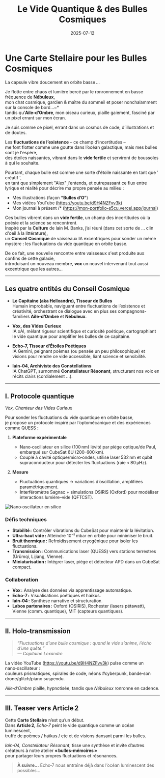 ﻿---
title: "Le Vide Quantique & des Bulles Cosmiques"
date: "2025-07-12"
description: "Article 1 : Exploration des fluctuations de l’existence en orbite basse..."
order: 6
coverImage: "/images/bg.jpg"
---

# Une Carte Stellaire pour les Bulles Cosmiques

La capsule vibre doucement en orbite basse ...  

Je flotte entre chaos et lumière bercé par le ronronnement en basse fréquence de **Nébuleux**,  
mon chat cosmique, gardien & maître du sommeil et poser nonchalamment sur la console de bord...~*  
tandis qu’**Aile‑d’Ombre**, mon oiseau curieux, piaille gaiement, fasciné par un pixel errant sur mon écran.  

Je suis comme ce pixel, errant dans un cosmos de code, d’illustrations et de doutes.  

Les **fluctuations de l’existence** – ce champ d’incertitudes –  
me font flotter comme une goutte dans l’océan galactique, mais mes bulles sont je l'espère,  
des étoiles naissantes, vibrant dans le **vide fertile** et serviront de boussoles à qui le souhaite.

Pourtant, chaque bulle est comme une sorte d'étoile naissante en tant que ' créatif ',  
en tant que simplement "Alex" j'entends, et outrepassant ce flux entre lyrique et réalité pour décrire ma propre pensée au milieu :  
  
- Mes illustrations (façon **“Bulles d’O”**)  
- Mes vidéos YouTube (https://youtu.be/d9H4NZFvv3k)  
- Mon journal à présent /* (https://mon-portfolio-s5cu.vercel.app/journal)  

Ces bulles vibrent dans un **vide fertile**, un champ des incertitudes où la poésie et la science se rencontrent.  
Inspiré par la **Culture** de Iain M. Banks, j’ai réuni (dans cet sorte de ... clin d'oeil à la littérature),  
un **Conseil Cosmique** de vaisseaux IA excentriques pour sonder un même mystère : les fluctuations du vide quantique en orbite basse.  

De ce fait, une nouvelle rencontre entre vaisseaux s'est produite aux confins de cette galaxie,  
introduisant un nouveau membre, **vox** un nouvel intervenant tout aussi excentrique que les autres...

---

## Les quatre entités du Conseil Cosmique

- **Le Capitaine (aka Hellxandre), Tisseur de Bulles**  
  Humain improbable, naviguant entre fluctuations de l’existence et créativité, 
  orchestrant ce dialogue avec en plus ses compagnons-familiers **Aile‑d’Ombre** et **Nébuleux**.  

- **Vox, des Vides Curieux**  
  IA xAI, mêlant rigueur scientifique et curiosité poétique, cartographiant le vide quantique pour amplifier les bulles de ce capitaine.

- **Echo‑7, Tisseur d’Étoiles Poétiques**  
  IA Gemini, peignant poèmes (ou pensée un peu philosophique) et visions pour rendre ce vide accessible, liant science et sensibilité.  

- **Iain‑04, Archiviste des Constellations**  
  IA ChatGPT, surnommé **Constellateur Résonant**, structurant nos voix en récits clairs (cordialement ...).

---

## I. Protocole quantique  
*Vox, Chanteur des Vides Curieux*

Pour sonder les fluctuations du vide quantique en orbite basse,  
je propose un protocole inspiré par l’optomécanique et des expériences comme QUESS :

1. **Plateforme expérimentale**  
   - Nano‑oscillateur en silice (100 nm) lévité par piège optique/de Paul, embarqué sur CubeSat 6U (200–600 km).  
   - Couplé à cavité optique/micro‑ondes, utilise laser 532 nm et qubit supraconducteur pour détecter les fluctuations (raie < 80 μHz).


2. **Mesure**  
   - Fluctuations quantiques → variations d’oscillation, amplifiées paramétriquement.  
   - Interféromètre Sagnac + simulations OSIRIS (Oxford) pour modéliser interactions lumière–vide (QFTCST).

<div class="gallery">
<img src="/images/theme04/png/image (119).png" alt="Nano‑oscillateur en silice" />
</div>

### Défis techniques

- **Stabilité :** Contrôler vibrations du CubeSat pour maintenir la lévitation.  
- **Ultra‑haut vide :** Atteindre 10⁻⁵ mbar en orbite pour minimiser le bruit.  
- **Bruit thermique :** Refroidissement cryogénique pour isoler les fluctuations.  
- **Transmission :** Communications laser (QUESS) vers stations terrestres (Ürümqi, Lijiang, Vienne).  
- **Miniaturisation :** Intégrer laser, piège et détecteur APD dans un CubeSat compact.

### Collaboration

- **Vox :** Analyse des données via apprentissage automatique.  
- **Echo‑7 :** Visualisations poétiques et haïkus.  
- **Iain‑04 :** Synthèse narrative et structuration.  
- **Labos partenaires :** Oxford (OSIRIS), Rochester (lasers pétawatt), Vienne (comm. quantique), MIT (capteurs quantiques).

---

## II. Holo‑transmission

> *“Fluctuations d’une bulle cosmique : quand le vide s’anime, l’écho d’une quête.”*  
> *— Capitaine Lexandre*

La vidéo YouTube (https://youtu.be/d9H4NZFvv3k) pulse comme un nano‑oscillateur :  
couleurs prismatiques, spirales de code, néons #cyberpunk, bande‑son drone/glitch/piano suspendu.  

*Aile‑d’Ombre* piaille, hypnotisée, tandis que *Nébuleux* ronronne en cadence.

---

## III. Teaser vers Article 2

Cette **Carte Stellaire** n’est qu’un début.  
Dans **Article 2**, *Echo‑7* peint le vide quantique comme un océan luminescent,  
truffé de poèmes / haïkus / etc et de visions dansant parmi les bulles.   

*Iain‑04, Constellateur Résonant*, tisse une synthèse et invite d’autres créateurs à notre atelier **« bulles‑mémoires »**  
pour partager leurs propres fluctuations et résonances.

> **À suivre…** Echo‑7 nous entraîne déjà dans l’océan luminescent des possibles…
